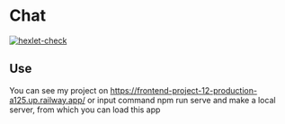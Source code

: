 <h1>Chat</h1>
<p><a href="https://github.com/Vlad-Code/frontend-project-12/actions"><img src="https://github.com/Vlad-Code/frontend-project-12/workflows/hexlet-check/badge.svg" alt="hexlet-check"></a></p>
<h2>Use</h2>
<p>You can see my project on <a href="https://frontend-project-12-production-a125.up.railway.app">https://frontend-project-12-production-a125.up.railway.app/</a> or input command npm run serve and make a local server, from which you can load this app<p>
<!--### Hexlet tests and linter status:
### [![Actions Status](https://github.com/Vlad-Code/frontend-project-12/workflows/hexlet-check/badge.svg)](https://github.com/Vlad-Code/frontend-project-12/actions)-->
